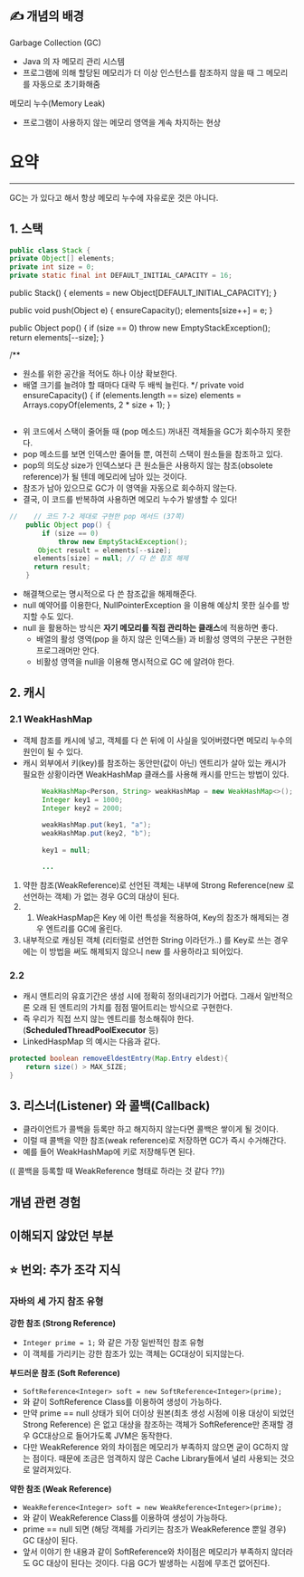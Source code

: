 ## ✍️ 개념의 배경

Garbage Collection (GC)

- Java 의 자 메모리 관리 시스템
- 프로그램에 의해 할당된 메모리가 더 이상 인스턴스를 참조하지 않을 때 그 메모리를 자동으로 초기화해줌

메모리 누수(Memory Leak)

- 프로그램이 사용하지 않는 메모리 영역을 계속 차지하는 현상

# 요약

---

GC는 가 있다고 해서 항상 메모리 누수에 자유로운 것은 아니다.

## 1. 스택

```java
public class Stack {
private Object[] elements;
private int size = 0;
private static final int DEFAULT_INITIAL_CAPACITY = 16;

```
public Stack() {
    elements = new Object[DEFAULT_INITIAL_CAPACITY];
}

public void push(Object e) {
    ensureCapacity();
    elements[size++] = e;
}

public Object pop() {
    if (size == 0)
        throw new EmptyStackException();
    return elements[--size];
}

/**
 * 원소를 위한 공간을 적어도 하나 이상 확보한다.
 * 배열 크기를 늘려야 할 때마다 대략 두 배씩 늘린다.
 */
private void ensureCapacity() {
    if (elements.length == size)
        elements = Arrays.copyOf(elements, 2 * size + 1);
}

```
```

- 위 코드에서 스택이 줄어들 때 (pop 메소드) 꺼내진 객체들을 GC가 회수하지 못한다.
- pop 메소드를 보면 인덱스만 줄어들 뿐, 여전히 스택이 원소들을 참조하고 있다.
- pop의 의도상  size가 인덱스보다 큰 원소들은 사용하지 않는 참조(obsolete reference)가 될 텐데 메모리에 남아 있는 것이다.
- 참조가 남아 있으므로 GC가 이 영역을 자동으로 회수하지 않는다.
- 결국, 이 코드를 반복하여 사용하면 메모리 누수가 발생할 수 있다!

```java
//    // 코드 7-2 제대로 구현한 pop 메서드 (37쪽)
    public Object pop() {
        if (size == 0)
            throw new EmptyStackException();
       Object result = elements[--size];
      elements[size] = null; // 다 쓴 참조 해제
      return result;
    }
```

- 해결책으로는 명시적으로 다 쓴 참조값을 해제해준다.
- null 예약어를 이용한다, NullPointerException 을 이용해 예상치 못한 실수를 방지할 수도 있다.
- null 을 활용하는 방식은 **자기 메모리를 직접 관리하는 클래스**에 적용하면 좋다.
    - 배열의 활성 영역(pop 을 하지 않은 인덱스들) 과 비활성 영역의 구분은 구현한 프로그래머만 안다.
    - 비활성 영역을 null을 이용해 명시적으로 GC 에 알려야 한다.

## 2. 캐시

### 2.1 WeakHashMap

- 객체 참조를 캐시에 넣고, 객체를 다 쓴 뒤에 이 사실을 잊어버렸다면 메모리 누수의 원인이 될 수 있다.
- 캐시 외부에서 키(key)를 참조하는 동안만(값이 아닌) 엔트리가 살아 있는 캐시가 필요한 상황이라면 WeakHashMap 클래스를 사용해 캐시를 만드는 방법이 있다.

```java
 		WeakHashMap<Person, String> weakHashMap = new WeakHashMap<>();
		Integer key1 = 1000;
		Integer key2 = 2000;
		
		weakHashMap.put(key1, "a");
		weakHashMap.put(key2, "b");
		
		key1 = null;

		...
```

1. 약한 참조(WeakReference)로 선언된 객체는 내부에 Strong Reference(new 로 선언하는 객체) 가 없는 경우 GC의 대상이 된다.
2. 1. WeakHaspMap은 Key 에 이런 특성을 적용하여, Key의 참조가 해제되는 경우 엔트리를 GC에 올린다.
3. 내부적으로 캐싱된 객체 (리터럴로 선언한 String 이라던가..) 를 Key로 쓰는 경우에는 이 방법을 써도 해제되지 않으니 new 를 사용하라고 되어있다.

### 2.2

- 캐시 앤트리의 유효기간은 생성 시에 정확히 정의내리기가 어렵다. 그래서 일반적으론 오래 된 엔트리의 가치를 점점 떨어트리는 방식으로 구현한다.
- 즉 우리가 직접 쓰지 않는 엔트리를 청소해줘야 한다. (**ScheduledThreadPoolExecutor** 등)
- LinkedHaspMap 의 예시는 다음과 같다.

```java
protected boolean removeEldestEntry(Map.Entry eldest){
    return size() > MAX_SIZE;
}
```

## 3. 리스너(Listener) 와 콜백(Callback)

- 클라이언트가 콜백을 등록만 하고 해지하지 않는다면 콜백은 쌓이게 될 것이다.
- 이럴 때 콜백을 약한 참조(weak reference)로 저장하면 GC가 즉시 수거해간다.
- 예를 들어 WeakHashMap에 키로 저장해두면 된다.

(( 콜백을 등록할 때 WeakReference 형태로 하라는 것 같다 ??))

## 개념 관련 경험

## 이해되지 않았던 부분

## ⭐️ **번외: 추가 조각 지식**

### 자바의 세 가지 참조 유형

**강한 참조 (Strong Reference)**

- `Integer prime = 1;` 와 같은 가장 일반적인 참조 유형
- 이 객체를 가리키는 강한 참조가 있는 객체는 GC대상이 되지않는다.

**부드러운 참조 (Soft Reference)**

- `SoftReference<Integer> soft = new SoftReference<Integer>(prime);`
- 와 같이 SoftReference Class를 이용하여 생성이 가능하다.
- 만약 prime == null 상태가 되어 더이상 원본(최초 생성 시점에 이용 대상이 되었던 Strong Reference) 은 없고 대상을 참조하는 객체가 SoftReference만 존재할 경우 GC대상으로 들어가도록 JVM은 동작한다.
- 다만 WeakReference 와의 차이점은 메모리가 부족하지 않으면 굳이 GC하지 않는 점이다. 때문에 조금은 엄격하지 않은 Cache Library들에서 널리 사용되는 것으로 알려져있다.

**약한 참조 (Weak Reference)**

- `WeakReference<Integer> soft = new WeakReference<Integer>(prime);`
- 와 같이 WeakReference Class를 이용하여 생성이 가능하다.
- prime == null 되면 (해당 객체를 가리키는 참조가 WeakReference 뿐일 경우) GC 대상이 된다.
- 앞서 이야기 한 내용과 같이 SoftReference와 차이점은 메모리가 부족하지 않더라도 GC 대상이 된다는 것이다. 다음 GC가 발생하는 시점에 무조건 없어진다.